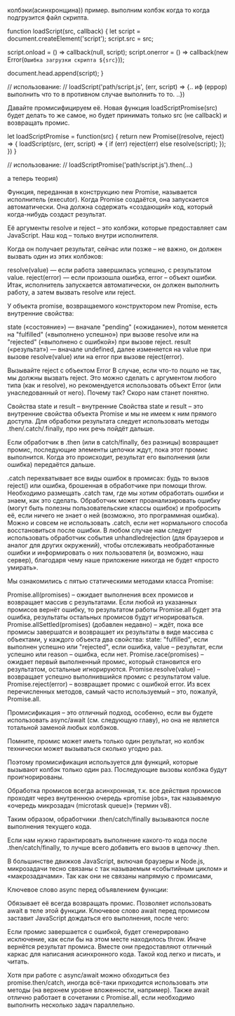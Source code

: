 колбэки(асинхронщина))  пример. выполним колбэк когда то когда подгрузится файл скрипта.

function loadScript(src, callback) {
  let script = document.createElement('script');
  script.src = src;

  script.onload = () => callback(null, script);
  script.onerror = () => callback(new Error(`Ошибка загрузки скрипта ${src}`));

  document.head.append(script);
}

// использование:
// loadScript('path/script.js', (err, script) => {..
иф (еррор) выполнить что то
в противном случае выполнить то то. 
..})


Давайте промисифицируем её. Новая функция loadScriptPromise(src) будет делать то же самое, но будет принимать только src (не callback) и возвращать промис.

let loadScriptPromise = function(src) {
  return new Promise((resolve, reject) => {
    loadScript(src, (err, script) => {
      if (err) reject(err)
      else resolve(script);
    });
  })
}

// использование:
// loadScriptPromise('path/script.js').then(...)


а теперь теория) 



Функция, переданная в конструкцию new Promise, называется исполнитель (executor). Когда Promise создаётся, она запускается автоматически. Она должна содержать «создающий» код, который когда-нибудь создаст результат. 

Её аргументы resolve и reject – это колбэки, которые предоставляет сам JavaScript. Наш код – только внутри исполнителя.

Когда он получает результат, сейчас или позже – не важно, он должен вызвать один из этих колбэков:

resolve(value) — если работа завершилась успешно, с результатом value.
reject(error) — если произошла ошибка, error – объект ошибки.
Итак, исполнитель запускается автоматически, он должен выполнить работу, а затем вызвать resolve или reject.

У объекта promise, возвращаемого конструктором new Promise, есть внутренние свойства:

state («состояние») — вначале "pending" («ожидание»), потом меняется на "fulfilled" («выполнено успешно») при вызове resolve или на "rejected" («выполнено с ошибкой») при вызове reject.
result («результат») — вначале undefined, далее изменяется на value при вызове resolve(value) или на error при вызове reject(error).

Вызывайте reject с объектом Error
В случае, если что-то пошло не так, мы должны вызвать reject. Это можно сделать с аргументом любого типа (как и resolve), но рекомендуется использовать объект Error (или унаследованный от него). Почему так? Скоро нам станет понятно.

Свойства state и result – внутренние
Свойства state и result – это внутренние свойства объекта Promise и мы не имеем к ним прямого доступа. Для обработки результата следует использовать методы .then/.catch/.finally, про них речь пойдёт дальше.


Если обработчик в .then (или в catch/finally, без разницы) возвращает промис, последующие элементы цепочки ждут, пока этот промис выполнится. Когда это происходит, результат его выполнения (или ошибка) передаётся дальше.

.catch перехватывает все виды ошибок в промисах: будь то вызов reject() или ошибка, брошенная в обработчике при помощи throw.
Необходимо размещать .catch там, где мы хотим обработать ошибки и знаем, как это сделать. Обработчик может проанализировать ошибку (могут быть полезны пользовательские классы ошибок) и пробросить её, если ничего не знает о ней (возможно, это программная ошибка).
Можно и совсем не использовать .catch, если нет нормального способа восстановиться после ошибки.
В любом случае нам следует использовать обработчик события unhandledrejection (для браузеров и аналог для других окружений), чтобы отслеживать необработанные ошибки и информировать о них пользователя (и, возможно, наш сервер), благодаря чему наше приложение никогда не будет «просто умирать».

Мы ознакомились с пятью статическими методами класса Promise:

Promise.all(promises) – ожидает выполнения всех промисов и возвращает массив с результатами. Если любой из указанных промисов вернёт ошибку, то результатом работы Promise.all будет эта ошибка, результаты остальных промисов будут игнорироваться.
Promise.allSettled(promises) (добавлен недавно) – ждёт, пока все промисы завершатся и возвращает их результаты в виде массива с объектами, у каждого объекта два свойства:
state: "fulfilled", если выполнен успешно или "rejected", если ошибка,
value – результат, если успешно или reason – ошибка, если нет.
Promise.race(promises) – ожидает первый выполненный промис, который становится его результатом, остальные игнорируются.
Promise.resolve(value) – возвращает успешно выполнившийся промис с результатом value.
Promise.reject(error) – возвращает промис с ошибкой error.
Из всех перечисленных методов, самый часто используемый – это, пожалуй, Promise.all.

Промисификация – это отличный подход, особенно, если вы будете использовать async/await (см. следующую главу), но она не является тотальной заменой любых колбэков.

Помните, промис может иметь только один результат, но колбэк технически может вызываться сколько угодно раз.

Поэтому промисификация используется для функций, которые вызывают колбэк только один раз. Последующие вызовы колбэка будут проигнорированы.



Обработка промисов всегда асинхронная, т.к. все действия промисов проходят через внутреннюю очередь «promise jobs», так называемую «очередь микрозадач (microtask queue)» (термин v8).

Таким образом, обработчики .then/catch/finally вызываются после выполнения текущего кода.

Если нам нужно гарантировать выполнение какого-то кода после .then/catch/finally, то лучше всего добавить его вызов в цепочку .then.

В большинстве движков JavaScript, включая браузеры и Node.js, микрозадачи тесно связаны с так называемым «событийным циклом» и «макрозадачами». Так как они не связаны напрямую с промисами,




Ключевое слово async перед объявлением функции:

Обязывает её всегда возвращать промис.
Позволяет использовать await в теле этой функции.
Ключевое слово await перед промисом заставит JavaScript дождаться его выполнения, после чего:

Если промис завершается с ошибкой, будет сгенерировано исключение, как если бы на этом месте находилось throw.
Иначе вернётся результат промиса.
Вместе они предоставляют отличный каркас для написания асинхронного кода. Такой код легко и писать, и читать.

Хотя при работе с async/await можно обходиться без promise.then/catch, иногда всё-таки приходится использовать эти методы (на верхнем уровне вложенности, например). Также await отлично работает в сочетании с Promise.all, если необходимо выполнить несколько задач параллельно.